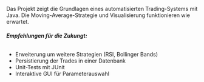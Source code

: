 
Das Projekt zeigt die Grundlagen eines automatisierten Trading-Systems  mit Java. Die Moving-Average-Strategie und Visualisierung funktionieren wie erwartet.

###### **Empfehlungen für die Zukungt:**

- Erweiterung um weitere Strategien (RSI, Bollinger Bands)
- Persistierung der Trades in einer Datenbank
- Unit-Tests mit JUnit
- Interaktive GUI für Parameterauswahl

